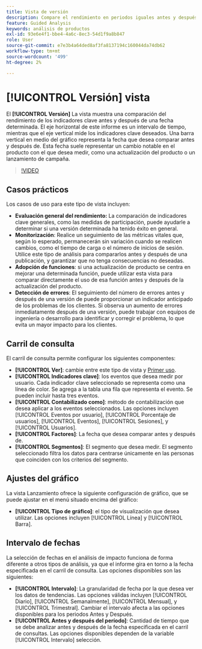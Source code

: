 ```yaml
---
title: Vista de versión
description: Compare el rendimiento en periodos iguales antes y después del lanzamiento.
feature: Guided Analysis
keywords: análisis de productos
exl-id: 93e6e4f1-bbe4-4a6c-8ec3-54d1f9a8b847
role: User
source-git-commit: e7e3b4a64ded8af3fa8137194c160044da74db62
workflow-type: tm+mt
source-wordcount: '499'
ht-degree: 2%

---
```


# [!UICONTROL Versión] vista

El **[!UICONTROL Versión]** La vista muestra una comparación del rendimiento de los indicadores clave antes y después de una fecha determinada. El eje horizontal de este informe es un intervalo de tiempo, mientras que el eje vertical mide los indicadores clave deseados. Una barra vertical en medio del gráfico representa la fecha que desea comparar antes y después de. Esta fecha suele representar un cambio notable en el producto con el que desea medir, como una actualización del producto o un lanzamiento de campaña.

>[!VIDEO](https://video.tv.adobe.com/v/3421665/?learn=on)

## Casos prácticos

Los casos de uso para este tipo de vista incluyen:

* **Evaluación general del rendimiento:** La comparación de indicadores clave generales, como las medidas de participación, puede ayudarle a determinar si una versión determinada ha tenido éxito en general.
* **Monitorización**: Realice un seguimiento de las métricas vitales que, según lo esperado, permanecerán sin variación cuando se realicen cambios, como el tiempo de carga o el número de inicios de sesión. Utilice este tipo de análisis para compararlos antes y después de una publicación, y garantizar que no tenga consecuencias no deseadas.
* **Adopción de funciones**: si una actualización de producto se centra en mejorar una determinada función, puede utilizar esta vista para comparar directamente el uso de esa función antes y después de la actualización del producto.
* **Detección de errores**: El seguimiento del número de errores antes y después de una versión de puede proporcionar un indicador anticipado de los problemas de los clientes. Si observa un aumento de errores inmediatamente después de una versión, puede trabajar con equipos de ingeniería o desarrollo para identificar y corregir el problema, lo que evita un mayor impacto para los clientes.

## Carril de consulta

El carril de consulta permite configurar los siguientes componentes:

* **[!UICONTROL Ver]**: cambie entre este tipo de vista y [Primer uso](first-use.md).
* **[!UICONTROL Indicadores clave]**: los eventos que desea medir por usuario. Cada indicador clave seleccionado se representa como una línea de color. Se agrega a la tabla una fila que representa el evento. Se pueden incluir hasta tres eventos.
* **[!UICONTROL Contabilizado como]**: método de contabilización que desea aplicar a los eventos seleccionados. Las opciones incluyen [!UICONTROL Eventos por usuario], [!UICONTROL Porcentaje de usuarios], [!UICONTROL Eventos], [!UICONTROL Sesiones], y [!UICONTROL Usuarios].
* **[!UICONTROL Factores]**: La fecha que desea comparar antes y después de.
* **[!UICONTROL Segmentos]**: El segmento que desea medir. El segmento seleccionado filtra los datos para centrarse únicamente en las personas que coinciden con los criterios del segmento.

## Ajustes del gráfico

La vista Lanzamiento ofrece la siguiente configuración de gráfico, que se puede ajustar en el menú situado encima del gráfico:

* **[!UICONTROL Tipo de gráfico]**: el tipo de visualización que desea utilizar. Las opciones incluyen [!UICONTROL Línea] y [!UICONTROL Barra].

## Intervalo de fechas

La selección de fechas en el análisis de impacto funciona de forma diferente a otros tipos de análisis, ya que el informe gira en torno a la fecha especificada en el carril de consulta. Las opciones disponibles son las siguientes:

* **[!UICONTROL Intervalo]**: La granularidad de fecha por la que desea ver los datos de tendencias. Las opciones válidas incluyen [!UICONTROL Diario], [!UICONTROL Semanalmente], [!UICONTROL Mensual], y [!UICONTROL Trimestral]. Cambiar el intervalo afecta a las opciones disponibles para los periodos Antes y Después.
* **[!UICONTROL Antes y después del período]**: Cantidad de tiempo que se debe analizar antes y después de la fecha especificada en el carril de consultas. Las opciones disponibles dependen de la variable [!UICONTROL Intervalo] selección.
